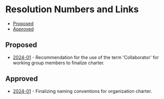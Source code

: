 # Resolution Numbers and Links

- [Proposed](#proposed)
- [Approved](#approved)

## Proposed

- [2024-01](proposed/2024-01.md) - Recommendation for the use of the term 'Collaborator' for working group members to finalize charter.

## Approved

- [2024-01](approved/2024-01.md) - Finalizing naming conventions for organization charter.
